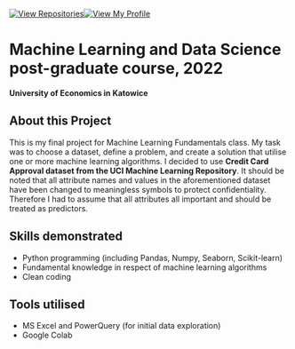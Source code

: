 [![View Repositories](https://img.shields.io/badge/View-My_Repositories-blue?logo=GitHub)](https://github.com/jarsonX?tab=repositories)[![View My Profile](https://img.shields.io/badge/View-My_Profile-green?logo=GitHub)](https://github.com/jarsonX) 

# Machine Learning and Data Science post-graduate course, 2022
**University of Economics in Katowice**

## About this Project
This is my final project for Machine Learning Fundamentals class. My task was to choose a dataset, define a problem, and create a solution that utilise one or more machine learning algorithms. I decided to use **Credit Card Approval dataset from the UCI Machine Learning Repository**. It should be noted that all attribute names and values in the aforementioned dataset have been changed to meaningless symbols to protect confidentiality. Therefore I had to assume that all attributes all important and should be treated as predictors.

## Skills demonstrated
- Python programming (including Pandas, Numpy, Seaborn, Scikit-learn)
- Fundamental knowledge in respect of machine learning algorithms
- Clean coding

## Tools utilised
- MS Excel and PowerQuery (for initial data exploration)
- Google Colab

